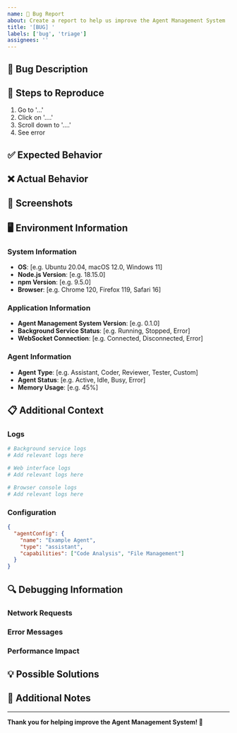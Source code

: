 ```yaml
---
name: 🐛 Bug Report
about: Create a report to help us improve the Agent Management System
title: '[BUG] '
labels: ['bug', 'triage']
assignees: ''
---
```


## 🐛 Bug Description
<!-- A clear and concise description of what the bug is -->

## 🔄 Steps to Reproduce
<!-- Steps to reproduce the behavior -->

1. Go to '...'
2. Click on '....'
3. Scroll down to '....'
4. See error

## ✅ Expected Behavior
<!-- A clear and concise description of what you expected to happen -->

## ❌ Actual Behavior
<!-- A clear and concise description of what actually happened -->

## 📸 Screenshots
<!-- If applicable, add screenshots to help explain your problem -->

## 🖥️ Environment Information

### System Information
- **OS**: [e.g. Ubuntu 20.04, macOS 12.0, Windows 11]
- **Node.js Version**: [e.g. 18.15.0]
- **npm Version**: [e.g. 9.5.0]
- **Browser**: [e.g. Chrome 120, Firefox 119, Safari 16]

### Application Information
- **Agent Management System Version**: [e.g. 0.1.0]
- **Background Service Status**: [e.g. Running, Stopped, Error]
- **WebSocket Connection**: [e.g. Connected, Disconnected, Error]

### Agent Information
- **Agent Type**: [e.g. Assistant, Coder, Reviewer, Tester, Custom]
- **Agent Status**: [e.g. Active, Idle, Busy, Error]
- **Memory Usage**: [e.g. 45%]

## 📋 Additional Context
<!-- Add any other context about the problem here -->

### Logs
<!-- Please include relevant logs -->

```bash
# Background service logs
# Add relevant logs here

# Web interface logs
# Add relevant logs here

# Browser console logs
# Add relevant logs here
```

### Configuration
<!-- If applicable, include your configuration -->

```json
{
  "agentConfig": {
    "name": "Example Agent",
    "type": "assistant",
    "capabilities": ["Code Analysis", "File Management"]
  }
}
```

## 🔍 Debugging Information

### Network Requests
<!-- If applicable, include network request details -->

### Error Messages
<!-- Include any error messages you're seeing -->

### Performance Impact
<!-- Describe any performance issues -->

## 💡 Possible Solutions
<!-- If you have suggestions on a fix for the bug -->

## 📝 Additional Notes
<!-- Any other information that might be helpful -->

---

**Thank you for helping improve the Agent Management System! 🎉**